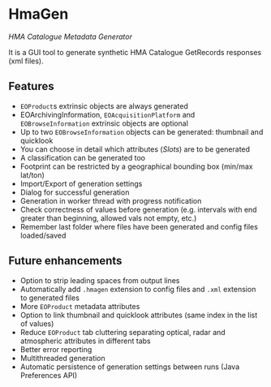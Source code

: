 HmaGen
======

*HMA Catalogue Metadata Generator*

It is a GUI tool to generate synthetic HMA Catalogue GetRecords responses (xml files).

Features
--------
* `EOProduct`s extrinsic objects are always generated
* EOArchivingInformation, `EOAcquisitionPlatform` and `EOBrowseInformation` extrinsic objects are optional
* Up to two `EOBrowseInformation` objects can be generated: thumbnail and quicklook
* You can choose in detail which attributes (_Slots_) are to be generated
* A classification can be generated too
* Footprint can be restricted by a geographical bounding box (min/max lat/ton)
* Import/Export of generation settings
* Dialog for successful generation
* Generation in worker thread with progress notification
* Check correctness of values before generation (e.g. intervals with end greater than beginning, allowed vals not empty, etc.)
* Remember last folder where files have been generated and config files loaded/saved

Future enhancements
----
* Option to strip leading spaces from output lines
* Automatically add `.hmagen` extension to config files and `.xml` extension to generated files
* More `EOProduct` metadata attributes
* Option to link thumbnail and quicklook attributes (same index in the list of values)
* Reduce `EOProduct` tab cluttering separating optical, radar and atmospheric attributes in different tabs
* Better error reporting
* Multithreaded generation
* Automatic persistence of generation settings between runs (Java Preferences API)